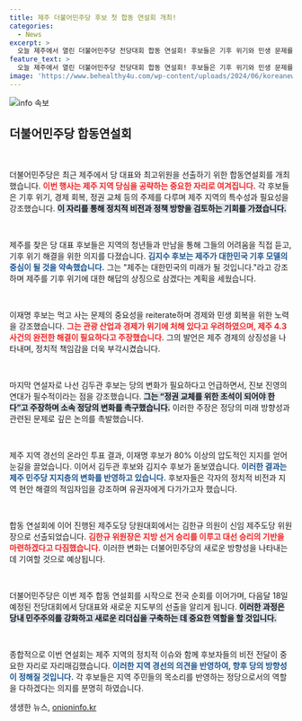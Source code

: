 ```yaml
---
title: 제주 더불어민주당 후보 첫 합동 연설회 개최!
categories:
  - News
excerpt: >
  오늘 제주에서 열린 더불어민주당 전당대회 합동 연설회! 후보들은 기후 위기와 민생 문제를 강조하며 제주 지역을 적극 공략했습니다. 이재명 후보가 압도적 지지를 얻으며 선두를 달리는데, 변화와 혁신을 다짐한 김두관 후보의 발언도 관심을 모았습니다.
feature_text: >
  오늘 제주에서 열린 더불어민주당 전당대회 합동 연설회! 후보들은 기후 위기와 민생 문제를 강조하며 제주 지역을 적극 공략했습니다. 이재명 후보가 압도적 지지를 얻으며 선두를 달리는데, 변화와 혁신을 다짐한 김두관 후보의 발언도 관심을 모았습니다.
image: 'https://www.behealthy4u.com/wp-content/uploads/2024/06/koreanews.jpg'
---
```


<p><img src="https://www.behealthy4u.com/wp-content/uploads/2024/06/koreanews.jpg" alt="info 속보" /></p>

<h2 data-ke-size="size26">더불어민주당 합동연설회</h2>

<p data-ke-size="size16">&nbsp;</p>

<p>더불어민주당은 최근 제주에서 당 대표와 최고위원을 선출하기 위한 합동연설회를 개최했습니다. <b><span style="color: #ee2323;">이번 행사는 제주 지역 당심을 공략하는 중요한 자리로 여겨집니다.</span></b> 각 후보들은 기후 위기, 경제 회복, 정권 교체 등의 주제를 다루며 제주 지역의 특수성과 필요성을 강조했습니다. <b><span style="background-color: #21538527;">이 자리를 통해 정치적 비전과 정책 방향을 검토하는 기회를 가졌습니다.</span></b></p>

<p data-ke-size="size16">&nbsp;</p>

<p>제주를 찾은 당 대표 후보들은 지역의 청년들과 만남을 통해 그들의 어려움을 직접 듣고, 기후 위기 해결을 위한 의지를 다졌습니다. <b><span style="color: #1a5490;">김지수 후보는 제주가 대한민국 기후 모델의 중심이 될 것을 약속했습니다.</span></b> 그는 "제주는 대한민국의 미래가 될 것입니다."라고 강조하며 제주를 기후 위기에 대한 해답의 상징으로 삼겠다는 계획을 세웠습니다.</p>

<p data-ke-size="size16">&nbsp;</p>

<p>이재명 후보는 먹고 사는 문제의 중요성을 reiterate하며 경제와 민생 회복을 위한 노력을 강조했습니다. <b><span style="color: #ee2323;">그는 관광 산업과 경제가 위기에 처해 있다고 우려하였으며, 제주 4.3 사건의 완전한 해결이 필요하다고 주장했습니다.</span></b> 그의 발언은 제주 경제의 상징성을 나타내며, 정치적 책임감을 더욱 부각시켰습니다.</p>

<p data-ke-size="size16">&nbsp;</p>

<p>마지막 연설자로 나선 김두관 후보는 당의 변화가 필요하다고 언급하면서, 진보 진영의 연대가 필수적이라는 점을 강조했습니다. <b><span style="background-color: #21538527;">그는 “정권 교체를 위한 초석이 되어야 한다”고 주장하며 소속 정당의 변화를 촉구했습니다.</span></b> 이러한 주장은 정당의 미래 방향성과 관련된 문제로 깊은 논의를 촉발했습니다.</p>

<p data-ke-size="size16">&nbsp;</p>

<p>제주 지역 경선의 온라인 투표 결과, 이재명 후보가 80% 이상의 압도적인 지지를 얻어 눈길을 끌었습니다. 이어서 김두관 후보와 김지수 후보가 돋보였습니다. <b><span style="color: #1a5490;">이러한 결과는 제주 민주당 지지층의 변화를 반영하고 있습니다.</span></b> 후보자들은 각자의 정치적 비전과 지역 현안 해결의 적임자임을 강조하며 유권자에게 다가가고자 했습니다.</p>

<p data-ke-size="size16">&nbsp;</p>

<p>합동 연설회에 이어 진행된 제주도당 당원대회에서는 김한규 의원이 신임 제주도당 위원장으로 선출되었습니다. <b><span style="color: #ee2323;">김한규 위원장은 지방 선거 승리를 이루고 대선 승리의 기반을 마련하겠다고 다짐했습니다.</span></b> 이러한 변화는 더불어민주당의 새로운 방향성을 나타내는 데 기여할 것으로 예상됩니다.</p>

<p data-ke-size="size16">&nbsp;</p>

<p>더불어민주당은 이번 제주 합동 연설회를 시작으로 전국 순회를 이어가며, 다음달 18일 예정된 전당대회에서 당대표와 새로운 지도부의 선출을 알리게 됩니다. <b><span style="background-color: #21538527;">이러한 과정은 당내 민주주의를 강화하고 새로운 리더십을 구축하는 데 중요한 역할을 할 것입니다.</span></b> </p>

<p data-ke-size="size16">&nbsp;</p>

<p>종합적으로 이번 연설회는 제주 지역의 정치적 이슈와 함께 후보자들의 비전 전달이 중요한 자리로 자리매김했습니다. <b><span style="color: #1a5490;">이러한 지역 경선의 의견을 반영하여, 향후 당의 방향성이 정해질 것입니다.</span></b> 각 후보들은 지역 주민들의 목소리를 반영하는 정당으로서의 역할을 다하겠다는 의지를 분명히 하였습니다.</p>
생생한 뉴스, <a href="https://onioninfo.kr" rel="dofollow">onioninfo.kr</a>


